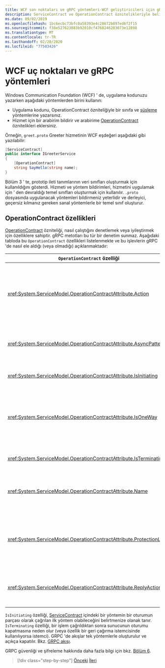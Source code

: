 ```yaml
---
title: WCF son noktaları ve gRPC yöntemleri-WCF geliştiricileri için gRPC
description: ServiceContract ve OperationContract öznitelikleriyle belirtilen WCF uç noktalarının karşılaştırılması ve Protoarabelleğe göre belirtilen gRPC yöntemleri
ms.date: 09/02/2019
ms.openlocfilehash: 1bc6ecbc73bfc0a58393e4c28672b897ed6f2f15
ms.sourcegitcommit: f38e527623883b92010cf4760246203073e12898
ms.translationtype: MT
ms.contentlocale: tr-TR
ms.lasthandoff: 02/20/2020
ms.locfileid: "77503426"
---
```

# <a name="wcf-endpoints-and-grpc-methods"></a>WCF uç noktaları ve gRPC yöntemleri

Windows Communication Foundation (WCF) ' de, uygulama kodunuzu yazarken aşağıdaki yöntemlerden birini kullanın:

- Uygulama kodunu, OperationContract özniteliğiyle bir sınıfa ve [süsleme](xref:System.ServiceModel.OperationContractAttribute) yöntemlerine yazarsınız.
- Hizmet için bir arabirim bildirir ve arabirime [OperationContract](xref:System.ServiceModel.OperationContractAttribute) öznitelikleri eklersiniz.

Örneğin, `greet.proto` Greeter hizmetinin WCF eşdeğeri aşağıdaki gibi yazılabilir:

```csharp
[ServiceContract]
public interface IGreeterService
{
    [OperationContract]
    string SayHello(string name);
}
```

Bölüm 3 ' te, prototip ileti tanımlarının veri sınıfları oluşturmak için kullanıldığını gösterdi. Hizmeti ve yöntem bildirimleri, hizmetini uygulamak için ' den devraldığı temel sınıfları oluşturmak için kullanılır. `.proto` dosyasında uygulanacak yöntemleri bildirmeniz yeterlidir ve derleyici, geçersiz kılmanız gereken sanal yöntemlerle bir temel sınıf oluşturur.

## <a name="operationcontract-properties"></a>OperationContract özellikleri

[OperationContract](xref:System.ServiceModel.OperationContractAttribute) özniteliği, nasıl çalıştığını denetlemek veya iyileştirmek için özelliklere sahiptir. gRPC metotları bu tür bir denetim sunmaz. Aşağıdaki tabloda bu `OperationContract` özellikleri listelenmekte ve bu işlevlerin gRPC 'de nasıl ele aldığı (veya olmadığı) açıklanmaktadır:

| `OperationContract` özelliği | gRPC                                             |
| ---------------------------- | ------------------------------------------------ |
| <xref:System.ServiceModel.OperationContractAttribute.Action>             | Bir URI, işlemi tanımlar. gRPC, `.proto` dosyasından `package`, `service`ve `rpc` adını kullanır. |
| <xref:System.ServiceModel.OperationContractAttribute.AsyncPattern>       | Tüm gRPC hizmet yöntemleri `Task` nesneleri döndürür. |
| <xref:System.ServiceModel.OperationContractAttribute.IsInitiating>       | Bu tablodan sonraki paragrafa bakın. |
| <xref:System.ServiceModel.OperationContractAttribute.IsOneWay>           | Tek yönlü gRPC yöntemleri `Empty` sonuçları döndürür veya istemci akışını kullanır. |
| <xref:System.ServiceModel.OperationContractAttribute.IsTerminating>      | Bu tablodan sonraki paragrafa bakın. |
| <xref:System.ServiceModel.OperationContractAttribute.Name>               | Bu özellik SOAP ile ilgilidir ve gRPC 'de bir anlamı yoktur. |
| <xref:System.ServiceModel.OperationContractAttribute.ProtectionLevel>    | İleti şifrelemesi yok. Ağ şifreleme, aktarım katmanında (HTTP/2 üzerinden TLS) işlenir. |
| <xref:System.ServiceModel.OperationContractAttribute.ReplyAction>        | Bu özellik SOAP ile ilgilidir ve gRPC 'de bir anlamı yoktur. |

`IsInitiating` özelliği, [ServiceContract](xref:System.ServiceModel.ServiceContractAttribute) içindeki bir yöntemin bir oturumun parçası olarak çağrılan ilk yöntem olabileceğini belirtmenize olanak tanır. `IsTerminating` özelliği, bir işlem çağrıldıktan sonra sunucunun oturumu kapatmasına neden olur (veya özellik bir geri çağırma istemcisinde kullanılıyorsa istemci). GRPC 'de akışlar tek yöntemlerle oluşturulur ve açıkça kapatılır. Bkz. [GRPC akışı](rpc-types.md#grpc-streaming).

GRPC güvenliği ve şifreleme hakkında daha fazla bilgi için bkz. [Bölüm 6](security.md).

>[!div class="step-by-step"]
>[Önceki](wcf-services-to-grpc-comparison.md)
>[İleri](wcf-bindings.md)
